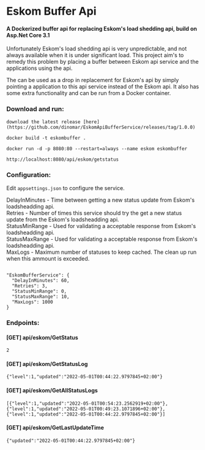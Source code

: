 # Eskom Buffer Api

#### A Dockerized buffer api for replacing Eskom's load shedding api, build on Asp.Net Core 3.1

Unfortunately Eskom's load shedding api is very unpredictable, and not always available when it is under significant load. This project aim's to remedy this problem by placing a buffer between Eskom api service and the applications using the api.

The can be used as a drop in replacement for Eskom's api by simply pointing a application to this api service instead of the Eskom api. It also has some extra
functionality and can be run from a Docker container.

### Download and run:

`download the latest release [here](https://github.com/dinomar/EskomApiBufferService/releases/tag/1.0.0)`

`docker build -t eskombuffer . `

`docker run -d -p 8080:80 --restart=always --name eskom eskombuffer`

`http://localhost:8080/api/eskom/getstatus`

### Configuration:

Edit `appsettings.json` to configure the service.

DelayInMinutes - Time between getting a new status update from Eskom's loadsheadding api.  
Retries - Number of times this service should try the get a new status update from the Eskom's loadsheadding api.  
StatusMinRange - Used for validating a acceptable response from Eskom's loadsheadding api.  
StatusMaxRange - Used for validating a acceptable response from Eskom's loadsheadding api.  
MaxLogs - Maximum number of statuses to keep cached. The clean up run when this ammount is exceeded.  

```

"EskomBufferService": {
  "DelayInMinutes": 60,
  "Retries": 3, 
  "StatusMinRange": 0,
  "StatusMaxRange": 10,
  "MaxLogs": 1000
}
```

### Endpoints:

#### [GET] api/eskom/GetStatus  
```
2  
```

#### [GET] api/eskom/GetStatusLog  
```
{"level":1,"updated":"2022-05-01T00:44:22.9797845+02:00"}  
```

#### [GET] api/eskom/GetAllStatusLogs  
```
[{"level":1,"updated":"2022-05-01T00:54:23.2562919+02:00"},{"level":1,"updated":"2022-05-01T00:49:23.1071896+02:00"},{"level":1,"updated":"2022-05-01T00:44:22.9797845+02:00"}]  
```

#### [GET] api/eskom/GetLastUpdateTime  
```
{"updated":"2022-05-01T00:44:22.9797845+02:00"}  
```
